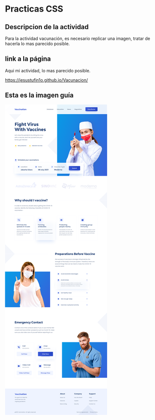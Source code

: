 # Practicas CSS

## Descripcion de la actividad

Para la actividad vacunación, es necesario replicar una imagen, tratar de hacerla lo mas parecido posible.

## **link a la página**
Aqui mi actividad, lo mas parecido posible.

https://jesustufin1o.github.io/Vacunacion/

## **Esta es la imagen guía**
![](./imagenes/imagenguia.png)
